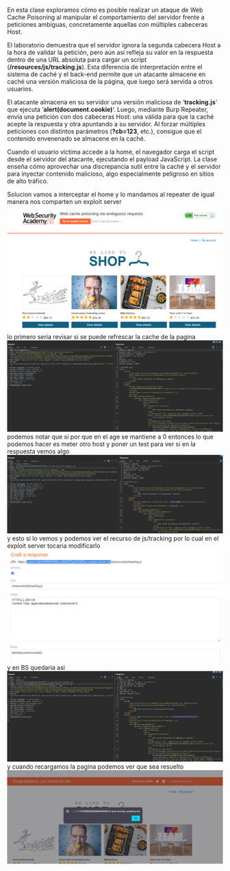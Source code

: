 En esta clase exploramos cómo es posible realizar un ataque de Web Cache Poisoning al manipular el comportamiento del servidor frente a peticiones ambiguas, concretamente aquellas con múltiples cabeceras Host.

El laboratorio demuestra que el servidor ignora la segunda cabecera Host a la hora de validar la petición, pero aún así refleja su valor en la respuesta dentro de una URL absoluta para cargar un script (**/resources/js/tracking.js**). Esta diferencia de interpretación entre el sistema de caché y el back-end permite que un atacante almacene en caché una versión maliciosa de la página, que luego será servida a otros usuarios.

El atacante almacena en su servidor una versión maliciosa de ‘**tracking.js**‘ que ejecuta ‘**alert(document.cookie)**‘. Luego, mediante Burp Repeater, envía una petición con dos cabeceras Host: una válida para que la caché acepte la respuesta y otra apuntando a su servidor. Al forzar múltiples peticiones con distintos parámetros (**?cb=123**, etc.), consigue que el contenido envenenado se almacene en la caché.

Cuando el usuario víctima accede a la home, el navegador carga el script desde el servidor del atacante, ejecutando el payload JavaScript. La clase enseña cómo aprovechar una discrepancia sutil entre la caché y el servidor para inyectar contenido malicioso, algo especialmente peligroso en sitios de alto tráfico.

Solucion
vamos a interceptar el home y lo mandamos al repeater de igual manera nos comparten un exploit server
![Pasted_image_20250829202656.png](/Imagenes/Pasted_image_20250829202656.png)
lo primero seria revisar si se puede refrescar la cache de la pagina
![Pasted_image_20250829202827.png](/Imagenes/Pasted_image_20250829202827.png)
podemos notar que si por que en el age se mantiene a 0
entonces lo que podemos hacer es meter otro host y poner un test para ver si en la respuesta vemos algo
![Pasted_image_20250829203218.png](/Imagenes/Pasted_image_20250829203218.png)
y esto si lo vemos y podemos ver el recurso de js/tracking
por lo cual en el exploit server tocaria modificarlo
![Pasted_image_20250829203545.png](/Imagenes/Pasted_image_20250829203545.png)
y en BS quedaria asi
![Pasted_image_20250829203617.png](/Imagenes/Pasted_image_20250829203617.png)
y cuando recargamos la pagina podemos ver que sea resuelto
![Pasted_image_20250829203808.png](/Imagenes/Pasted_image_20250829203808.png)


